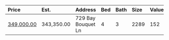 | Price                                                                                  | Est.       | Address            | Bed | Bath | Size | Value | Days | Lot  | Year | HOA | Open |
| :------------------------------------------------------------------------------------- | :--------- | :----------------- | :-- | :--- | :--- | :---- | :--- | :--- | :--- | :-- | :--- |
| [349,000.00](https://www.movoto.com/home/729-bay-bouquet-ln-apex-nc-27523-413_2335814) | 343,350.00 | 729 Bay Bouquet Ln | 4   | 3    | 2289 | 152   | 11   | 6534 | 2011 | 46  |      |